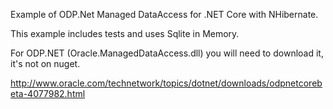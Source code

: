 Example of ODP.Net Managed DataAccess for .NET Core with NHibernate.

This example includes tests and uses Sqlite in Memory.

For ODP.NET (Oracle.ManagedDataAccess.dll) you will need to download it, it's not on nuget.

http://www.oracle.com/technetwork/topics/dotnet/downloads/odpnetcorebeta-4077982.html
